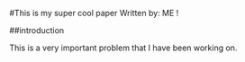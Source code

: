 #This is my super cool paper
Written by: ME !

##introduction

This is a very important problem that I have been working on.
